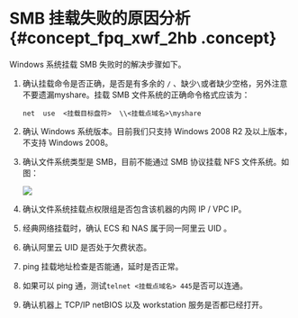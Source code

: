 # SMB 挂载失败的原因分析 {#concept_fpq_xwf_2hb .concept}

Windows 系统挂载 SMB 失败时的解决步骤如下。

1.  确认挂载命令是否正确，是否是有多余的 `/` 、缺少`\`或者缺少空格，另外注意不要遗漏myshare。挂载 SMB 文件系统的正确命令格式应该为：

    ```
    net  use  <挂载目标盘符>  \\<挂载点域名>\myshare
    ```

2.  确认 Windows 系统版本。目前我们只支持 Windows 2008 R2 及以上版本， 不支持 Windows 2008。
3.  确认文件系统类型是 SMB，目前不能通过 SMB 协议挂载 NFS 文件系统。如图：

    ![](http://static-aliyun-doc.oss-cn-hangzhou.aliyuncs.com/assets/img/149028/155485003641401_zh-CN.png)

4.  确认文件系统挂载点权限组是否包含该机器的内网 IP / VPC IP。
5.  经典网络挂载时，确认 ECS 和 NAS 属于同一阿里云 UID 。
6.  确认阿里云 UID 是否处于欠费状态。
7.  ping 挂载地址检查是否能通，延时是否正常。
8.  如果可以 ping 通，测试`telnet <挂载点域名> 445`是否可以连通。
9.  确认机器上 TCP/IP netBIOS 以及 workstation 服务是否都已经打开。

